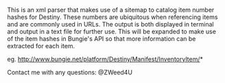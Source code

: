 This is an xml parser that makes use of a sitemap to catalog item number hashes for Destiny. These numbers are ubiquitous when referencing items and are commonly used in URLs. The output is both displayed in terminal and output in a text file for further use. 
This will be expanded to make use of the item hashes in Bungie's API so that more information can be extracted for each item. 

eg. http://www.bungie.net/platform/Destiny/Manifest/InventoryItem/*

Contact me with any questions: @ZWeed4U

